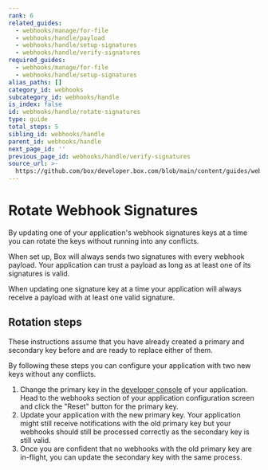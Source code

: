 ```yaml
---
rank: 6
related_guides:
  - webhooks/manage/for-file
  - webhooks/handle/payload
  - webhooks/handle/setup-signatures
  - webhooks/handle/verify-signatures
required_guides:
  - webhooks/manage/for-file
  - webhooks/handle/setup-signatures
alias_paths: []
category_id: webhooks
subcategory_id: webhooks/handle
is_index: false
id: webhooks/handle/rotate-signatures
type: guide
total_steps: 5
sibling_id: webhooks/handle
parent_id: webhooks/handle
next_page_id: ''
previous_page_id: webhooks/handle/verify-signatures
source_url: >-
  https://github.com/box/developer.box.com/blob/main/content/guides/webhooks/handle/rotate-signatures.md
---
```

# Rotate Webhook Signatures

By updating one of your application's webhook signatures keys at a time you can
rotate the keys without running into any conflicts.

When set up, Box will always sends two signatures with every webhook payload.
Your application can trust a payload as long as at least one of its signatures
is valid.

When updating one signature key at a time your application will always receive a
payload with at least one valid signature.

## Rotation steps

These instructions assume that you have already created a primary and secondary
key before and are ready to replace either of them.

By following these steps you can configure your application with two new keys
without any conflicts.

1. Change the primary key in the [developer console][console] of your
   application. Head to the webhooks section of your application configuration
   screen and click the "Reset" button for the primary key.
2. Update your application with the new primary key. Your application might
   still receive notifications with the old primary key but your webhooks should
   still be processed correctly as the secondary key is still valid.
3. Once you are confident that no webhooks with the old primary key are
   in-flight, you can update the secondary key with the same process.

[console]: https://app.box.com/developers/console